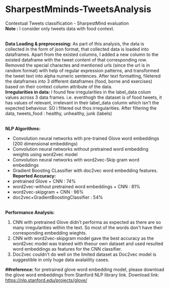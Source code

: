 # SharpestMminds-TweetsAnalysis
Contextual Tweets classification - SharpestMind evaluation
<br><b>Note :</b> I consider only tweets data with food context.

<br><b>Data Loading & preprocessing:</b>
As part of this analysis, the data is collected in the form of json format, that collected data is loaded into dataframes. Apart from the existed columns, I added a new column to the existed dataframe with the tweet content of that corresponding row. Removed the special charactes and mentioned urls (since the url is in random format) with help of regular expression patterns, and transformed the tweet text into alpha numeric sentences. After text formatting, filetered the dataframes into 3 different dataframes (food, borne and exercises) based on their context column attribute of the data.
<br><b>Irregularities in data:</b> I found few irregularities in the label_data colum values across 3 data frames. i.e. eventhogh the dataset is of food tweets, it has values of relevant, irrelevant in their label_data column which isn't the expected behaviour. SO i filtered out thos irregularities. After filtering the data,
            tweets_food : healthy, unhealthy, junk (labels)
            
<br><b>NLP Algorithms:</b>
  * Convolution neural networks with pre-trained Glove word embeddings (200 dimensional embeddings)
  * Convolution neural networks without pretrained word embedding weights using word2vec model
  * Convolution neural networks with word2vec-Skip gram word embeddings
  * Gradient Boosting CLassifier with doc2vec word embedding features.
<br><b>Reported Accuracy:</b>
  * pretrained Glove + CNN : 74%
  * word2vec-without pretrained word embeddings + CNN : 81%
  * word2vec-skipgram + CNN : 96%
  * doc2vec+GradientBoostingClassifier : 54%
 
 <br><b>Performance Analysis:</b>
  1. CNN with pretrained Glove didn't performa as expected as there are so many irregularities within the text. So most of the words don't have their corresponding embedding wieghts.
  2. CNN with word2vec-skipgram model gave the best accuracy as the word2vec model was trained with theour own dataset and used resulted word embeddings as features for the CNN classifier.
  3. Doc2vec couldn't do well on the limited dataset as Doc2vec model is suggestible in only huge data avalaiility cases.
 
 <b>##reference:</b> for pretrained glove word embedding model, please download the glove word embeddings from Stanford NLP library link.
 Download link: https://nlp.stanford.edu/projects/glove/
